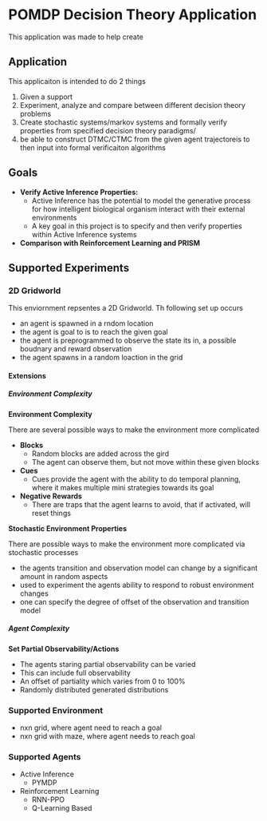# POMDP Decision Theory Application
This application was made to help create 

## Application

This applicaiton is intended to do 2 things

1. Given a support 
2. Experiment, analyze and compare between different decision theory problems
2. Create stochastic systems/markov systems and formally verify properties from specified decision theory paradigms/ 
3. be able to construct DTMC/CTMC from the given agent trajectoreis to then input into formal verificaiton algorithms

## Goals

- **Verify Active Inference Properties:**
  - Active Inference has the potential to model the generative process for how intelligent biological organism interact with their external environments
  - A key goal in this project is to specify and then verify properties within Active Inference systems
- **Comparison with Reinforcement Learning and PRISM**

## Supported Experiments

### 2D Gridworld

This enviornment repsentes a 2D Gridworld. Th following set up occurs

- an agent is spawned in a rndom location
- the agent is goal to is to reach the given goal
- the agent is preprogrammed to observe the state its in, a possible boudnary and reward observation
- the agent spawns in a random loaction in the grid

#### Extensions

##### Environment Complexity

**Environment Complexity**

There are several possible ways to make the environment more complicated

- **Blocks**
  - Random blocks are added across the gird
  - The agent can observe them, but not move within these given blocks
- **Cues**
  - Cues provide the agent with the ability to do temporal planning, where it makes multiple mini strategies towards its goal
- **Negative Rewards**
  - There are traps that the agent learns to avoid, that if activated, will reset things

**Stochastic Environment Properties**

There are possible ways to make the environment more complicated via stochastic processes
- the agents transition and observation model can change by a significant amount in random aspects
- used to experiment the agents ability to respond to robust environment changes
- one can specify the degree of offset of the observation and transition model

##### Agent Complexity

**Set Partial Observability/Actions**

- The agents staring partial observability can be varied
- This can include full observability
- An offset of partiality which varies from 0 to 100%
- Randomly distributed generated distributions



### Supported Environment

- nxn grid, where agent need to reach a goal
- nxn grid with maze, where agent needs to reach goal

### Supported Agents

- Active Inference 
  - PYMDP
- Reinforcement Learning 
  - RNN-PPO
  - Q-Learning Based 